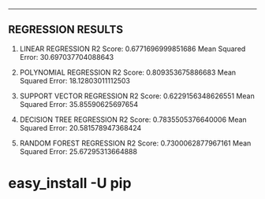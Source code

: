 ------------------
REGRESSION RESULTS
------------------

1. LINEAR REGRESSION
R2 Score:  0.6771696999851686
Mean Squared Error: 30.697037704088643

2. POLYNOMIAL REGRESSION
R2 Score:  0.809353675886683
Mean Squared Error: 18.12803011112503

3. SUPPORT VECTOR REGRESSION
R2 Score:  0.6229156348626551
Mean Squared Error: 35.85590625697654

4. DECISION TREE REGRESSION
R2 Score:  0.7835505376640006
Mean Squared Error: 20.581578947368424

5. RANDOM FOREST REGRESSION
R2 Score:  0.7300062877967161
Mean Squared Error: 25.67295313664888


# easy_install -U pip
